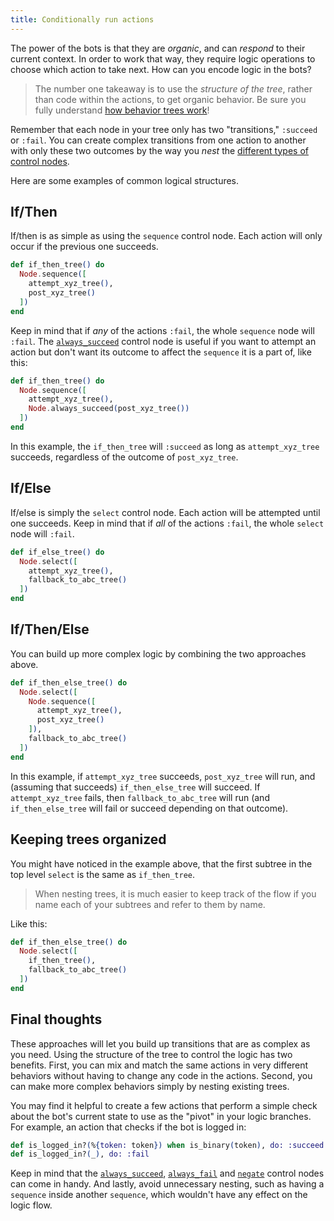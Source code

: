 ```yaml
---
title: Conditionally run actions
---
```


The power of the bots is that they are _organic_, and can _respond_ to their current
context. In order to work that way, they require logic operations to choose which
action to take next. How can you encode logic in the bots?

> The number one takeaway is to use the _structure of the tree_, rather than code
> within the actions, to get organic behavior. Be sure you fully understand
> [how behavior trees work][1]!

Remember that each node in your tree only has two "transitions," `:succeed` or
`:fail`. You can create complex transitions from one action to another with only
these two outcomes by the way you _nest_ the [different types of control nodes][2].

Here are some examples of common logical structures.

## If/Then

If/then is as simple as using the `sequence` control node. Each action will only
occur if the previous one succeeds.

```elixir
def if_then_tree() do
  Node.sequence([
    attempt_xyz_tree(),
    post_xyz_tree()
  ])
end
```

Keep in mind that if _any_ of the actions `:fail`, the whole `sequence` node will
`:fail`. The [`always_succeed`][3] control node is useful if you want to attempt an
action but don't want its outcome to affect the `sequence` it is a part of, like
this:

```elixir
def if_then_tree() do
  Node.sequence([
    attempt_xyz_tree(),
    Node.always_succeed(post_xyz_tree())
  ])
end
```

In this example, the `if_then_tree` will `:succeed` as long as `attempt_xyz_tree`
succeeds, regardless of the outcome of `post_xyz_tree`.

## If/Else

If/else is simply the `select` control node. Each action will be attempted until one
succeeds. Keep in mind that if _all_ of the actions `:fail`, the whole `select`
node will `:fail`.

```elixir
def if_else_tree() do
  Node.select([
    attempt_xyz_tree(),
    fallback_to_abc_tree()
  ])
end
```

## If/Then/Else

You can build up more complex logic by combining the two approaches above.

```elixir
def if_then_else_tree() do
  Node.select([
    Node.sequence([
      attempt_xyz_tree(),
      post_xyz_tree()
    ]),
    fallback_to_abc_tree()
  ])
end
```

In this example, if `attempt_xyz_tree` succeeds, `post_xyz_tree` will run, and
(assuming that succeeds) `if_then_else_tree` will succeed. If `attempt_xyz_tree`
fails, then `fallback_to_abc_tree` will run (and `if_then_else_tree` will fail or
succeed depending on that outcome).

## Keeping trees organized

You might have noticed in the example above, that the first subtree in the top level
`select` is the same
as `if_then_tree`.

> When nesting trees, it is much easier to keep track of the flow if you name each of
> your subtrees and refer to them by name.

Like this:

```elixir
def if_then_else_tree() do
  Node.select([
    if_then_tree(),
    fallback_to_abc_tree()
  ])
end
```

## Final thoughts

These approaches will let you build up transitions that are as complex as you need.
Using the structure of the tree to control the logic has two benefits. First, you
can mix and match the same actions in very different behaviors without having to
change any code in the actions. Second, you can make more complex behaviors simply
by nesting existing trees.

You may find it helpful to create a few actions that perform a simple check about the
bot's current state to use as the "pivot" in your logic branches. For example, an
action that checks if the bot is logged in:

```elixir
def is_logged_in?(%{token: token}) when is_binary(token), do: :succeed
def is_logged_in?(_), do: :fail
```

Keep in mind that the [`always_succeed`][3], [`always_fail`][4] and [`negate`][5] control nodes can
come in handy. And lastly, avoid unnecessary nesting, such as having a `sequence`
inside another `sequence`, which wouldn't have any effect on the logic flow.

[1]: ../../why-behavior-trees/
[2]: https://hexdocs.pm/behavior_tree/BehaviorTree.Node.html#content
[3]: https://hexdocs.pm/behavior_tree/BehaviorTree.Node.html#always_succeed/1
[4]: https://hexdocs.pm/behavior_tree/BehaviorTree.Node.html#always_fail/1
[5]: https://hexdocs.pm/behavior_tree/BehaviorTree.Node.html#negate/1
